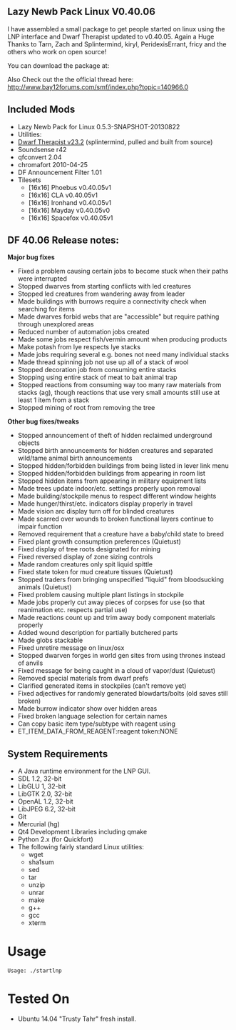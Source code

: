 
Lazy Newb Pack Linux V0.40.06 
-------------

I have assembled a small package to get people started on linux using the LNP interface and Dwarf Therapist updated to v0.40.05. Again a Huge Thanks to Tarn, Zach and Splintermind, kiryl, PeridexisErrant, fricy and the others who work on open source!



You can download the package at: 

Also Check out the the official thread here: http://www.bay12forums.com/smf/index.php?topic=140966.0

Included Mods
-------------
* Lazy Newb Pack for Linux 0.5.3-SNAPSHOT-20130822
* Utilities:
* [Dwarf Therapist v23.2](http://dffd.wimbli.com/file.php?id=9003) (splintermind, pulled and built from source)
* Soundsense r42
* qfconvert 2.04
* chromafort 2010-04-25
* DF Announcement Filter 1.01
* Tilesets
    - [16x16] Phoebus v0.40.05v1
    - [16x16] CLA v0.40.05v1
    - [16x16] Ironhand v0.40.05v1
    - [16x16] Mayday v0.40.05v0
    - [16x16] Spacefox v0.40.05v1

    
DF 40.06 Release notes:
-------------
**Major bug fixes**
   * Fixed a problem causing certain jobs to become stuck when their paths were interrupted
   * Stopped dwarves from starting conflicts with led creatures
   * Stopped led creatures from wandering away from leader
   * Made buildings with burrows require a connectivity check when searching for items
   * Made dwarves forbid webs that are "accessible" but require pathing through unexplored areas
   * Reduced number of automation jobs created
   * Made some jobs respect fish/vermin amount when producing products
   * Make potash from lye respects lye stacks
   * Made jobs requiring several e.g. bones not need many individual stacks
   * Made thread spinning job not use up all of a stack of wool
   * Stopped decoration job from consuming entire stacks
   * Stopping using entire stack of meat to bait animal trap
   * Stopped reactions from consuming way too many raw materials from stacks (ag), though reactions that use very small amounts still use at least 1 item from a stack
   * Stopped mining of root from removing the tree

**Other bug fixes/tweaks**

   * Stopped announcement of theft of hidden reclaimed underground objects
   * Stopped birth announcements for hidden creatures and separated wild/tame animal birth announcements
   * Stopped hidden/forbidden buildings from being listed in lever link menu
   * Stopped hidden/forbidden buildings from appearing in room list
   * Stopped hidden items from appearing in military equipment lists
   * Made trees update indoor/etc. settings properly upon removal
   * Made building/stockpile menus to respect different window heights
   * Made hunger/thirst/etc. indicators display properly in travel
   * Made vision arc display turn off for blinded creatures
   * Made scarred over wounds to broken functional layers continue to impair function
   * Removed requirement that a creature have a baby/child state to breed
   * Fixed plant growth consumption preferences (Quietust)
   * Fixed display of tree roots designated for mining
   * Fixed reversed display of zone sizing controls
   * Made random creatures only spit liquid spittle
   * Fixed state token for mud creature tissues (Quietust)
   * Stopped traders from bringing unspecified "liquid" from bloodsucking animals (Quietust)
   * Fixed problem causing multiple plant listings in stockpile
   * Made jobs properly cut away pieces of corpses for use (so that reanimation etc. respects partial use)
   * Made reactions count up and trim away body component materials properly
   * Added wound description for partially butchered parts 
   * Made globs stackable
   * Fixed unretire message on linux/osx
   * Stopped dwarven forges in world gen sites from using thrones instead of anvils
   * Fixed message for being caught in a cloud of vapor/dust (Quietust)
   * Removed special materials from dwarf prefs
   * Clarified generated items in stockpiles (can't remove yet)
   * Fixed adjectives for randomly generated blowdarts/bolts (old saves still broken)
   * Made burrow indicator show over hidden areas
   * Fixed broken language selection for certain names
   * Can copy basic item type/subtype with reagent using 
   * ET_ITEM_DATA_FROM_REAGENT:reagent token:NONE



  System Requirements
-------------

* A Java runtime environment for the LNP GUI.
* SDL 1.2, 32-bit
* LibGLU 1, 32-bit
* LibGTK 2.0, 32-bit
* OpenAL 1.2, 32-bit
* LibJPEG 6.2, 32-bit
* Git
* Mercurial (hg)
* Qt4 Development Libraries including qmake
* Python 2.x (for Quickfort)
* The following fairly standard Linux utilities:
  - wget
  - sha1sum
  - sed
  - tar
  - unzip
  - unrar
  - make
  - g++
  - gcc
  - xterm

 Usage
=====

```
Usage: ./startlnp
```

Tested On
=========
* Ubuntu 14.04 "Trusty Tahr"      fresh install.

